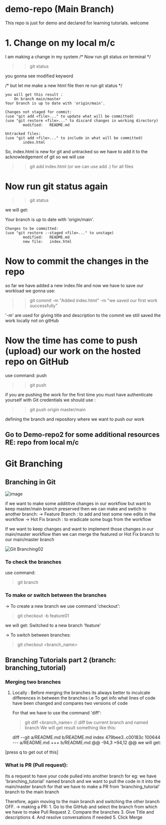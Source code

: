 
# demo-repo  (Main Branch)
This repo is just for demo and declared for learning tutorials.
welcome

# 1. Change on my local m/c
I am making a change in my system
/* Now run git status on terminal */
>> git status

you gonna see modified keyword

/* but let me make a new html file then re run git status */

    you will get this result :
        On branch main/master
    Your branch is up to date with 'origin/main'.

    Changes not staged for commit:
    (use "git add <file>..." to update what will be committed)
    (use "git restore <file>..." to discard changes in working directory)
            modified:   README.md

    Untracked files:
    (use "git add <file>..." to include in what will be committed)
            index.html

So, index.html is new for git and untracked so we have to add it to the acknowledgement of git
so we will use
>> git add index.html  (or we can use add .) for all files


# Now run git status again
>>git status

we will get:

Your branch is up to date with 'origin/main'.      

    Changes to be committed:
    (use "git restore --staged <file>..." to unstage)
            modified:   README.md 
            new file:   index.html

# Now to commit the changes in the repo
so far we have added a new index.file and now we have to save our workload
we gonna use:
>> git commit -m "Added index.html" -m "we saved our first work successfully"

'-m' are used for giving title and description to the commit
we still saved the work locally not on gitHub

# Now the time has come to push (upload) our work on the hosted repo on GitHub
use command: push
>> git push

if you are pushing the work for the first time you must have authenticate yourself with Git credentials
 we should use :
 >> git push origin master/main

 defining the branch and repository where we want to push our work

 ## Go to Demo-repo2 for some additional resources RE: repo from local m/c

 # Git Branching
 ## Branching in Git
 ![image](https://user-images.githubusercontent.com/52231567/113282677-e0775000-9304-11eb-8089-97ac427d41f1.png)

 


 if we want to make some addititve changes in our workflow but want to keep master/main branch preserved then we can make and swtich to another branch:
 -> Feature Branch :
    to add and test some new edits in the workflow
 -> Hot Fix branch :
    to eradicate some bugs from the workflow

If we want to keep changes and want to implement those changes in our main/master workflow
then we can merge the featured or Hot Fix branch to our main/master branch

![Git Branching02](https://user-images.githubusercontent.com/52231567/113298913-f2afb900-9319-11eb-9146-14b08551fbdc.jpg)

### To check the branches
use command:
> git branch

### To make or switch between the branches
-> To create a new branch we use command 'checkout':
> git checkout -b feature01<name>

we will get:
    Switched to a new branch 'feature'

-> To switch between branches:
> git checkout <branch_name>

## Branching Tutorials part 2 (branch: branching_tutorial)
### Merging two branches
1. Locally : 
    Before merging the branches its always better to inculcate differences in between the branches
    i.e To get info what lines of code have been changed and compares two versions of code

    For that we have to use the command 'diff':
    > git diff <branch_name>   // diff bw current branch and named branch
    We will get result something like this:

      diff --git a/README.md b/README.md
      index 479bee3..c00183c 100644
      --- a/README.md
      +++ b/README.md
      @@ -94,3 +94,12 @@ we will get:
      
[press q to get out of this]

### What is PR (Pull request):
Its a request to have your code pulled into another branch
for eg: 
    we have 'branching_tutorial' named branch and we want to pull the code in it into the main/master branch
for that we have to make a PR from 'branching_tutorial' branch to the main branch

Therefore, again moving to the main branch and switching the other branch OFF.
 -> making a PR:
    1. Go to the GitHub and select the branch from which we have to make Pull Request
    2. Compare the branches
    3. Give Title and descriptions
    4. And resolve conversations if needed
    5. Click Merge
    
    